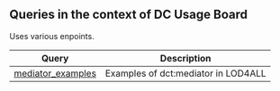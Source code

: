 ## Queries in the context of DC Usage Board

Uses various enpoints. 

Query | Description
------|------------
[mediator_examples](http://zbw.eu/beta/sparql-lab/?endpoint=http://lod4all.net/api/sparql&queryRef=https://api.github.com/repos/zbw/sparql-queries/contents/dcub/mediator_examples.rq) | Examples of dct:mediator in LOD4ALL
